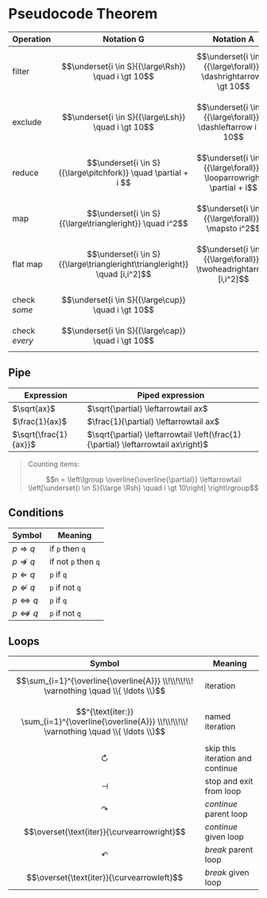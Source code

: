 # Pseudocode Theorem

| Operation | Notation G | Notation A |
|--|--|--|
| filter | $$\underset{i \in S}{{\large\Rsh}} \quad i \gt 10$$ | $$\underset{i \in S}{{\large\forall}} i \dashrightarrow i \gt 10$$ |
| exclude | $$\underset{i \in S}{{\large\Lsh}} \quad i \gt 10$$ | $$\underset{i \in S}{{\large\forall}} i \dashleftarrow i \gt 10$$ |
| reduce | $$\underset{i \in S}{{\large\pitchfork}} \quad \partial + i $$ | $$\underset{i \in S}{{\large\forall}} i \looparrowright \partial + i$$ |
| map | $$\underset{i \in S}{{\large\triangleright}} \quad i^2$$ | $$\underset{i \in S}{{\large\forall}} i \mapsto i^2$$ |
| flat map | $$\underset{i \in S}{{\large\triangleright\triangleright}} \quad [i,i^2]$$ | $$\underset{i \in S}{{\large\forall}} i \twoheadrightarrow [i,i^2]$$ |
| check _some_ | $$\underset{i \in S}{{\large\cup}} \quad i \gt 10$$ | |
| check _every_ | $$\underset{i \in S}{{\large\cap}} \quad i \gt 10$$ | |

## Pipe

| Expression | Piped expression |
|--|--|
| $\sqrt{ax}$ | $\sqrt{\partial} \leftarrowtail ax$ |
| $\frac{1}{ax}$ | $\frac{1}{\partial} \leftarrowtail ax$ |
| $\sqrt{\frac{1}{ax}}$ | $\sqrt{\partial} \leftarrowtail \left(\frac{1}{\partial} \leftarrowtail ax\right)$ |

> Counting items:
>
> $$n = \left\lgroup \overline{\overline{\partial}} \leftarrowtail \left[\underset{i \in S}{\large \Rsh} \quad i \gt 10\right] \right\rgroup$$

## Conditions

| Symbol | Meaning |
|--|--|
| $p \Rightarrow q$ | if `p` then `q` |
| $p \nRightarrow q$ | if not `p` then `q` |
| $p \Leftarrow q$ | `p` if `q` |
| $p \nLeftarrow q$ | `p` if not `q` |
| $p \Leftrightarrow q$ | `p` if `q` |
| $p \nLeftrightarrow q$ | `p` if not `q` |

## Loops

| Symbol | Meaning |
|--|--|
| $$\sum_{i=1}^{\overline{\overline{A}}} \\!\\!\\!\\! \varnothing \quad \\{ \ldots \\}$$ | iteration |
| $$^{\text{iter:}} \sum_{i=1}^{\overline{\overline{A}}} \\!\\!\\!\\! \varnothing \quad \\{ \ldots \\}$$ | named iteration |
| $$\circlearrowright$$ | skip this iteration and continue |
| $$\dashv$$ | stop and exit from loop |
| $$\curvearrowright$$ | _continue_ parent loop |
| $$\overset{\text{iter}}{\curvearrowright}$$ | _continue_ given loop |
| $$\curvearrowleft$$ | _break_ parent loop |
| $$\overset{\text{iter}}{\curvearrowleft}$$ | _break_ given loop |
